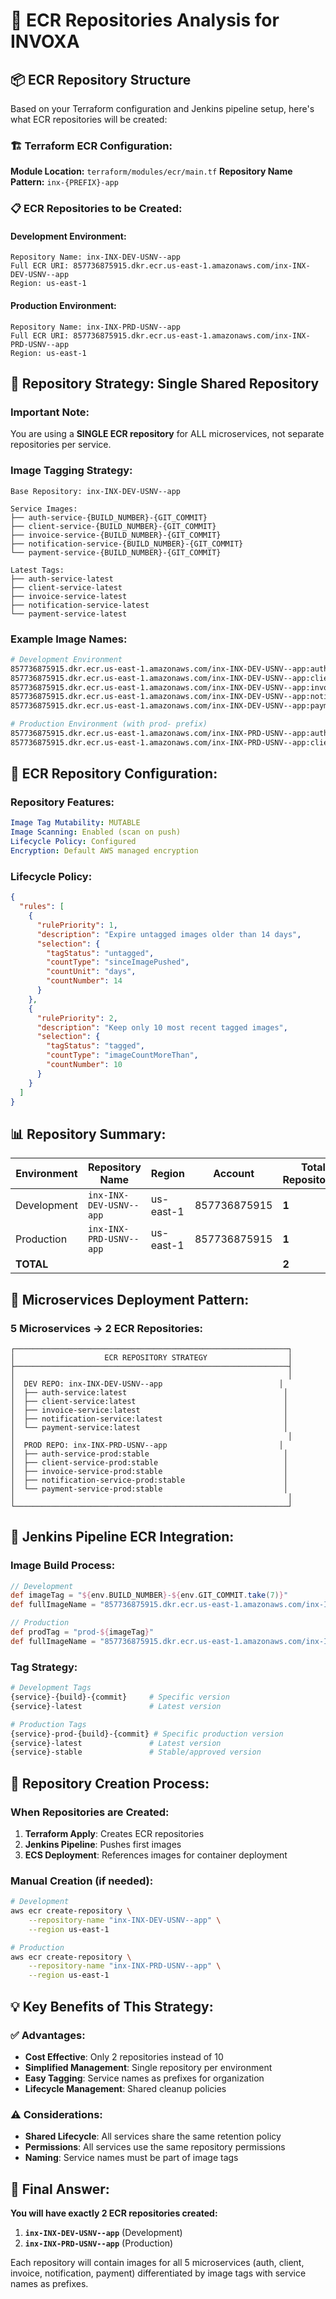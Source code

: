 # 🐳 ECR Repositories Analysis for INVOXA

## 📦 **ECR Repository Structure**

Based on your Terraform configuration and Jenkins pipeline setup, here's what ECR repositories will be created:

### **🏗️ Terraform ECR Configuration:**

**Module Location:** `terraform/modules/ecr/main.tf`
**Repository Name Pattern:** `inx-{PREFIX}-app`

### **📋 ECR Repositories to be Created:**

#### **Development Environment:**
```
Repository Name: inx-INX-DEV-USNV--app
Full ECR URI: 857736875915.dkr.ecr.us-east-1.amazonaws.com/inx-INX-DEV-USNV--app
Region: us-east-1
```

#### **Production Environment:**
```
Repository Name: inx-INX-PRD-USNV--app
Full ECR URI: 857736875915.dkr.ecr.us-east-1.amazonaws.com/inx-INX-PRD-USNV--app
Region: us-east-1
```

## 🎯 **Repository Strategy: Single Shared Repository**

### **Important Note:**
You are using a **SINGLE ECR repository** for ALL microservices, not separate repositories per service.

### **Image Tagging Strategy:**
```
Base Repository: inx-INX-DEV-USNV--app

Service Images:
├── auth-service-{BUILD_NUMBER}-{GIT_COMMIT}
├── client-service-{BUILD_NUMBER}-{GIT_COMMIT}  
├── invoice-service-{BUILD_NUMBER}-{GIT_COMMIT}
├── notification-service-{BUILD_NUMBER}-{GIT_COMMIT}
└── payment-service-{BUILD_NUMBER}-{GIT_COMMIT}

Latest Tags:
├── auth-service-latest
├── client-service-latest
├── invoice-service-latest
├── notification-service-latest
└── payment-service-latest
```

### **Example Image Names:**
```bash
# Development Environment
857736875915.dkr.ecr.us-east-1.amazonaws.com/inx-INX-DEV-USNV--app:auth-service-123-a1b2c3d
857736875915.dkr.ecr.us-east-1.amazonaws.com/inx-INX-DEV-USNV--app:client-service-123-a1b2c3d
857736875915.dkr.ecr.us-east-1.amazonaws.com/inx-INX-DEV-USNV--app:invoice-service-123-a1b2c3d
857736875915.dkr.ecr.us-east-1.amazonaws.com/inx-INX-DEV-USNV--app:notification-service-123-a1b2c3d
857736875915.dkr.ecr.us-east-1.amazonaws.com/inx-INX-DEV-USNV--app:payment-service-123-a1b2c3d

# Production Environment (with prod- prefix)
857736875915.dkr.ecr.us-east-1.amazonaws.com/inx-INX-PRD-USNV--app:auth-service-prod-456-b2c3d4e
857736875915.dkr.ecr.us-east-1.amazonaws.com/inx-INX-PRD-USNV--app:client-service-prod-456-b2c3d4e
```

## 🔧 **ECR Repository Configuration:**

### **Repository Features:**
```yaml
Image Tag Mutability: MUTABLE
Image Scanning: Enabled (scan on push)
Lifecycle Policy: Configured
Encryption: Default AWS managed encryption
```

### **Lifecycle Policy:**
```json
{
  "rules": [
    {
      "rulePriority": 1,
      "description": "Expire untagged images older than 14 days",
      "selection": {
        "tagStatus": "untagged",
        "countType": "sinceImagePushed", 
        "countUnit": "days",
        "countNumber": 14
      }
    },
    {
      "rulePriority": 2,
      "description": "Keep only 10 most recent tagged images",
      "selection": {
        "tagStatus": "tagged",
        "countType": "imageCountMoreThan",
        "countNumber": 10
      }
    }
  ]
}
```

## 📊 **Repository Summary:**

| Environment | Repository Name | Region | Account | Total Repositories |
|-------------|-----------------|--------|---------|-------------------|
| Development | `inx-INX-DEV-USNV--app` | us-east-1 | 857736875915 | **1** |
| Production  | `inx-INX-PRD-USNV--app` | us-east-1 | 857736875915 | **1** |
| **TOTAL**   | | | | **2** |

## 🎯 **Microservices Deployment Pattern:**

### **5 Microservices → 2 ECR Repositories:**
```
┌─────────────────────────────────────────────────────────────┐
│                    ECR REPOSITORY STRATEGY                  │
├─────────────────────────────────────────────────────────────┤
│                                                             │
│  DEV REPO: inx-INX-DEV-USNV--app                          │
│  ├── auth-service:latest                                   │
│  ├── client-service:latest                                 │
│  ├── invoice-service:latest                                │
│  ├── notification-service:latest                           │
│  └── payment-service:latest                                │
│                                                             │
│  PROD REPO: inx-INX-PRD-USNV--app                         │
│  ├── auth-service-prod:stable                              │
│  ├── client-service-prod:stable                            │
│  ├── invoice-service-prod:stable                           │
│  ├── notification-service-prod:stable                      │
│  └── payment-service-prod:stable                           │
│                                                             │
└─────────────────────────────────────────────────────────────┘
```

## 🔄 **Jenkins Pipeline ECR Integration:**

### **Image Build Process:**
```groovy
// Development
def imageTag = "${env.BUILD_NUMBER}-${env.GIT_COMMIT.take(7)}"
def fullImageName = "857736875915.dkr.ecr.us-east-1.amazonaws.com/inx-INX-DEV-USNV--app:${serviceName}-${imageTag}"

// Production  
def prodTag = "prod-${imageTag}"
def fullImageName = "857736875915.dkr.ecr.us-east-1.amazonaws.com/inx-INX-PRD-USNV--app:${serviceName}-${prodTag}"
```

### **Tag Strategy:**
```bash
# Development Tags
{service}-{build}-{commit}     # Specific version
{service}-latest               # Latest version

# Production Tags  
{service}-prod-{build}-{commit} # Specific production version
{service}-latest               # Latest version
{service}-stable               # Stable/approved version
```

## 🚀 **Repository Creation Process:**

### **When Repositories are Created:**
1. **Terraform Apply**: Creates ECR repositories
2. **Jenkins Pipeline**: Pushes first images
3. **ECS Deployment**: References images for container deployment

### **Manual Creation (if needed):**
```bash
# Development
aws ecr create-repository \
    --repository-name "inx-INX-DEV-USNV--app" \
    --region us-east-1

# Production
aws ecr create-repository \
    --repository-name "inx-INX-PRD-USNV--app" \
    --region us-east-1
```

## 💡 **Key Benefits of This Strategy:**

### **✅ Advantages:**
- **Cost Effective**: Only 2 repositories instead of 10
- **Simplified Management**: Single repository per environment
- **Easy Tagging**: Service names as prefixes for organization
- **Lifecycle Management**: Shared cleanup policies

### **⚠️ Considerations:**
- **Shared Lifecycle**: All services share the same retention policy
- **Permissions**: All services use the same repository permissions
- **Naming**: Service names must be part of image tags

## 🎯 **Final Answer:**

**You will have exactly 2 ECR repositories created:**

1. **`inx-INX-DEV-USNV--app`** (Development)
2. **`inx-INX-PRD-USNV--app`** (Production)

Each repository will contain images for all 5 microservices (auth, client, invoice, notification, payment) differentiated by image tags with service names as prefixes.
